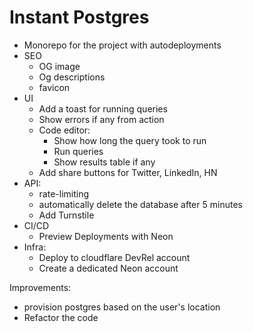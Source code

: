 # Instant Postgres

- Monorepo for the project with autodeployments
- SEO
  - OG image
  - Og descriptions
  - favicon
- UI
  - Add a toast for running queries
  - Show errors if any from action
  - Code editor:
    - Show how long the query took to run
    - Run queries
    - Show results table if any
  - Add share buttons for Twitter, LinkedIn, HN
- API:
  - rate-limiting
  - automatically delete the database after 5 minutes
  - Add Turnstile 
- CI/CD
  - Preview Deployments with Neon
- Infra:
  - Deploy to cloudflare DevRel account
  - Create a dedicated Neon account

Improvements:
- provision postgres based on the user's location
- Refactor the code


